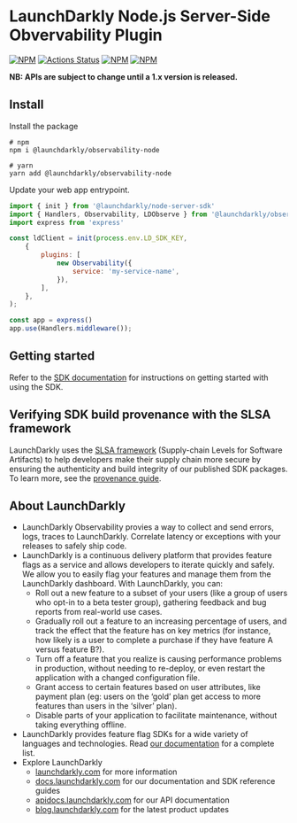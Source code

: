 # LaunchDarkly Node.js Server-Side Obvervability Plugin

[![NPM][o11y-sdk-npm-badge]][o11y-sdk-npm-link]
[![Actions Status][o11y-sdk-ci-badge]][o11y-sdk-ci]
[![NPM][o11y-sdk-dm-badge]][o11y-sdk-npm-link]
[![NPM][o11y-sdk-dt-badge]][o11y-sdk-npm-link]

**NB: APIs are subject to change until a 1.x version is released.**

## Install

Install the package
```shell
# npm
npm i @launchdarkly/observability-node

# yarn
yarn add @launchdarkly/observability-node
```

Update your web app entrypoint.
```javascript
import { init } from '@launchdarkly/node-server-sdk'
import { Handlers, Observability, LDObserve } from '@launchdarkly/observability-node'
import express from 'express'

const ldClient = init(process.env.LD_SDK_KEY,
    {
        plugins: [
            new Observability({
                service: 'my-service-name',
            }),
        ],
    },
);

const app = express()
app.use(Handlers.middleware());
```

## Getting started

Refer to the [SDK documentation](https://launchdarkly.com/docs/sdk/server-side/node-js#get-started) for instructions on getting started with using the SDK.

## Verifying SDK build provenance with the SLSA framework

LaunchDarkly uses the [SLSA framework](https://slsa.dev/spec/v1.0/about) (Supply-chain Levels for Software Artifacts) to help developers make their supply chain more secure by ensuring the authenticity and build integrity of our published SDK packages. To learn more, see the [provenance guide](PROVENANCE.md).

## About LaunchDarkly

- LaunchDarkly Observability provies a way to collect and send errors, logs, traces to LaunchDarkly. Correlate latency or exceptions with your releases to safely ship code.
- LaunchDarkly is a continuous delivery platform that provides feature flags as a service and allows developers to iterate quickly and safely. We allow you to easily flag your features and manage them from the LaunchDarkly dashboard. With LaunchDarkly, you can:
    - Roll out a new feature to a subset of your users (like a group of users who opt-in to a beta tester group), gathering feedback and bug reports from real-world use cases.
    - Gradually roll out a feature to an increasing percentage of users, and track the effect that the feature has on key metrics (for instance, how likely is a user to complete a purchase if they have feature A versus feature B?).
    - Turn off a feature that you realize is causing performance problems in production, without needing to re-deploy, or even restart the application with a changed configuration file.
    - Grant access to certain features based on user attributes, like payment plan (eg: users on the ‘gold’ plan get access to more features than users in the ‘silver’ plan).
    - Disable parts of your application to facilitate maintenance, without taking everything offline.
- LaunchDarkly provides feature flag SDKs for a wide variety of languages and technologies. Read [our documentation](https://docs.launchdarkly.com/sdk) for a complete list.
- Explore LaunchDarkly
    - [launchdarkly.com](https://www.launchdarkly.com/ 'LaunchDarkly Main Website') for more information
    - [docs.launchdarkly.com](https://docs.launchdarkly.com/ 'LaunchDarkly Documentation') for our documentation and SDK reference guides
    - [apidocs.launchdarkly.com](https://apidocs.launchdarkly.com/ 'LaunchDarkly API Documentation') for our API documentation
    - [blog.launchdarkly.com](https://blog.launchdarkly.com/ 'LaunchDarkly Blog Documentation') for the latest product updates

[o11y-sdk-ci-badge]: https://github.com/launchdarkly/observability-sdk/actions/workflows/turbo.yml/badge.svg
[o11y-sdk-ci]: https://github.com/launchdarkly/observability-sdk/actions/workflows/turbo.yml
[o11y-sdk-npm-badge]: https://img.shields.io/npm/v/@launchdarkly/observability-node.svg?style=flat-square
[o11y-sdk-npm-link]: https://www.npmjs.com/package/@launchdarkly/observability-node
[o11y-sdk-dm-badge]: https://img.shields.io/npm/dm/@launchdarkly/observability-node.svg?style=flat-square
[o11y-sdk-dt-badge]: https://img.shields.io/npm/dt/@launchdarkly/observability-node.svg?style=flat-square
